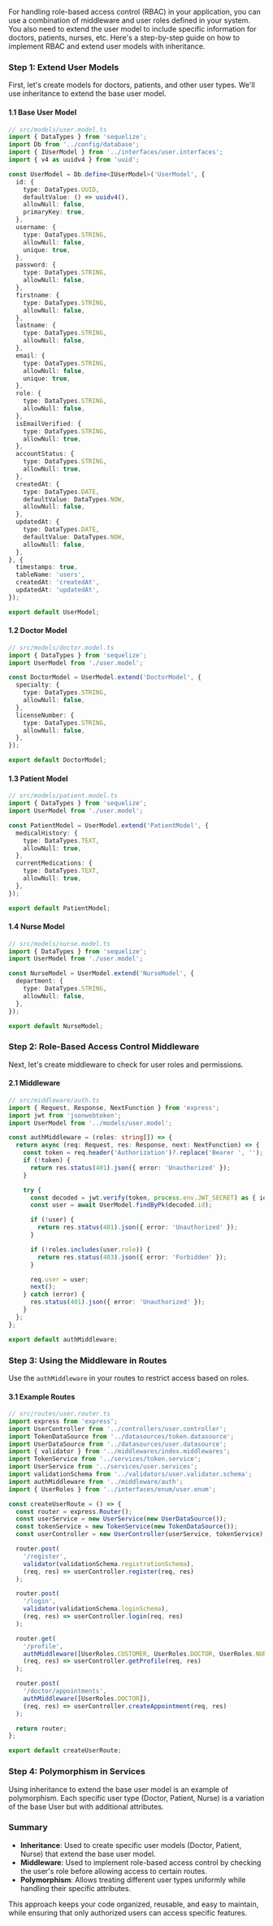 For handling role-based access control (RBAC) in your application, you can use a combination of middleware and user roles defined in your system. You also need to extend the user model to include specific information for doctors, patients, nurses, etc. Here's a step-by-step guide on how to implement RBAC and extend user models with inheritance.

### Step 1: Extend User Models

First, let's create models for doctors, patients, and other user types. We'll use inheritance to extend the base user model.

#### 1.1 Base User Model

```typescript
// src/models/user.model.ts
import { DataTypes } from 'sequelize';
import Db from '../config/database';
import { IUserModel } from '../interfaces/user.interfaces';
import { v4 as uuidv4 } from 'uuid';

const UserModel = Db.define<IUserModel>('UserModel', {
  id: {
    type: DataTypes.UUID,
    defaultValue: () => uuidv4(),
    allowNull: false,
    primaryKey: true,
  },
  username: {
    type: DataTypes.STRING,
    allowNull: false,
    unique: true,
  },
  password: {
    type: DataTypes.STRING,
    allowNull: false,
  },
  firstname: {
    type: DataTypes.STRING,
    allowNull: false,
  },
  lastname: {
    type: DataTypes.STRING,
    allowNull: false,
  },
  email: {
    type: DataTypes.STRING,
    allowNull: false,
    unique: true,
  },
  role: {
    type: DataTypes.STRING,
    allowNull: false,
  },
  isEmailVerified: {
    type: DataTypes.STRING,
    allowNull: true,
  },
  accountStatus: {
    type: DataTypes.STRING,
    allowNull: true,
  },
  createdAt: {
    type: DataTypes.DATE,
    defaultValue: DataTypes.NOW,
    allowNull: false,
  },
  updatedAt: {
    type: DataTypes.DATE,
    defaultValue: DataTypes.NOW,
    allowNull: false,
  },
}, {
  timestamps: true,
  tableName: 'users',
  createdAt: 'createdAt',
  updatedAt: 'updatedAt',
});

export default UserModel;
```

#### 1.2 Doctor Model

```typescript
// src/models/doctor.model.ts
import { DataTypes } from 'sequelize';
import UserModel from './user.model';

const DoctorModel = UserModel.extend('DoctorModel', {
  specialty: {
    type: DataTypes.STRING,
    allowNull: false,
  },
  licenseNumber: {
    type: DataTypes.STRING,
    allowNull: false,
  },
});

export default DoctorModel;
```

#### 1.3 Patient Model

```typescript
// src/models/patient.model.ts
import { DataTypes } from 'sequelize';
import UserModel from './user.model';

const PatientModel = UserModel.extend('PatientModel', {
  medicalHistory: {
    type: DataTypes.TEXT,
    allowNull: true,
  },
  currentMedications: {
    type: DataTypes.TEXT,
    allowNull: true,
  },
});

export default PatientModel;
```

#### 1.4 Nurse Model

```typescript
// src/models/nurse.model.ts
import { DataTypes } from 'sequelize';
import UserModel from './user.model';

const NurseModel = UserModel.extend('NurseModel', {
  department: {
    type: DataTypes.STRING,
    allowNull: false,
  },
});

export default NurseModel;
```

### Step 2: Role-Based Access Control Middleware

Next, let's create middleware to check for user roles and permissions.

#### 2.1 Middleware

```typescript
// src/middleware/auth.ts
import { Request, Response, NextFunction } from 'express';
import jwt from 'jsonwebtoken';
import UserModel from '../models/user.model';

const authMiddleware = (roles: string[]) => {
  return async (req: Request, res: Response, next: NextFunction) => {
    const token = req.header('Authorization')?.replace('Bearer ', '');
    if (!token) {
      return res.status(401).json({ error: 'Unauthorized' });
    }

    try {
      const decoded = jwt.verify(token, process.env.JWT_SECRET) as { id: string };
      const user = await UserModel.findByPk(decoded.id);

      if (!user) {
        return res.status(401).json({ error: 'Unauthorized' });
      }

      if (!roles.includes(user.role)) {
        return res.status(403).json({ error: 'Forbidden' });
      }

      req.user = user;
      next();
    } catch (error) {
      res.status(401).json({ error: 'Unauthorized' });
    }
  };
};

export default authMiddleware;
```

### Step 3: Using the Middleware in Routes

Use the `authMiddleware` in your routes to restrict access based on roles.

#### 3.1 Example Routes

```typescript
// src/routes/user.router.ts
import express from 'express';
import UserController from '../controllers/user.controller';
import TokenDataSource from '../datasources/token.datasource';
import UserDataSource from '../datasources/user.datasource';
import { validator } from '../middlewares/index.middlewares';
import TokenService from '../services/token.service';
import UserService from '../services/user.services';
import validationSchema from '../validators/user.validator.schema';
import authMiddleware from '../middleware/auth';
import { UserRoles } from '../interfaces/enum/user.enum';

const createUserRoute = () => {
  const router = express.Router();
  const userService = new UserService(new UserDataSource());
  const tokenService = new TokenService(new TokenDataSource());
  const userController = new UserController(userService, tokenService);

  router.post(
    '/register',
    validator(validationSchema.registrationSchema),
    (req, res) => userController.register(req, res)
  );

  router.post(
    '/login',
    validator(validationSchema.loginSchema),
    (req, res) => userController.login(req, res)
  );

  router.get(
    '/profile',
    authMiddleware([UserRoles.CUSTOMER, UserRoles.DOCTOR, UserRoles.NURSE]),
    (req, res) => userController.getProfile(req, res)
  );

  router.post(
    '/doctor/appointments',
    authMiddleware([UserRoles.DOCTOR]),
    (req, res) => userController.createAppointment(req, res)
  );

  return router;
};

export default createUserRoute;
```

### Step 4: Polymorphism in Services

Using inheritance to extend the base user model is an example of polymorphism. Each specific user type (Doctor, Patient, Nurse) is a variation of the base User but with additional attributes.

### Summary

- **Inheritance**: Used to create specific user models (Doctor, Patient, Nurse) that extend the base user model.
- **Middleware**: Used to implement role-based access control by checking the user's role before allowing access to certain routes.
- **Polymorphism**: Allows treating different user types uniformly while handling their specific attributes.

This approach keeps your code organized, reusable, and easy to maintain, while ensuring that only authorized users can access specific features.